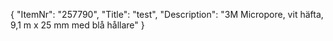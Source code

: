 {
  "ItemNr": "257790",
  "Title": "test",
  "Description": "3M Micropore, vit häfta, 9,1 m x 25 mm med blå hållare"
}